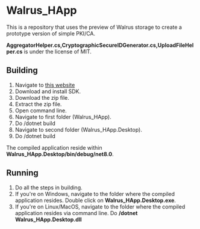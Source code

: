 # Walrus_HApp
This is a repository that uses the preview of Walrus storage to create a prototype version of simple PKI/CA.

**AggregatorHelper.cs,CryptographicSecureIDGenerator.cs,UploadFileHelper.cs** is under the license of MIT. 

## Building
1. Navigate to [this website](https://dotnet.microsoft.com/en-us/download/dotnet/8.0)
2. Download and install SDK.
3. Download the zip file.
4. Extract the zip file.
5. Open command line.
6. Navigate to first folder (Walrus_HApp).
7. Do /dotnet build
8. Navigate to second folder (Walrus_HApp.Desktop).
9. Do /dotnet build

The compiled application reside within **Walrus_HApp.Desktop/bin/debug/net8.0**.

## Running
1. Do all the steps in building.
2. If you're on Windows, navigate to the folder where the compiled application resides. Double click on **Walrus_HApp.Desktop.exe**.
3. If you're on Linux/MacOS, navigate to the folder where the compiled application resides via command line. Do **/dotnet Walrus_HApp.Desktop.dll**
